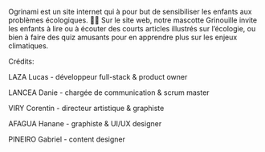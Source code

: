 
Ogrinami est un site internet qui à pour but de sensibiliser les enfants aux problèmes écologiques. 🐸🌳
Sur le site web, notre mascotte Grinouille invite les enfants à lire ou à écouter des courts articles illustrés sur l’écologie, ou bien à faire des quiz amusants pour en apprendre plus sur les enjeux climatiques.

Crédits:

LAZA Lucas - développeur full-stack & product owner

LANCEA Danie - chargée de communication & scrum master

VIRY Corentin - directeur artistique & graphiste

AFAGUA Hanane - graphiste & UI/UX designer

PINEIRO Gabriel - content designer
